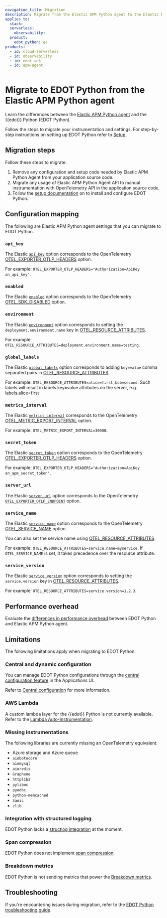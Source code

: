 ```yaml
---
navigation_title: Migration
description: Migrate from the Elastic APM Python agent to the Elastic Distribution of OpenTelemetry Python (EDOT Python).
applies_to:
  stack:
  serverless:
    observability:
  product:
    edot_python: ga
products:
  - id: cloud-serverless
  - id: observability
  - id: edot-sdk
  - id: apm-agent
---
```


# Migrate to EDOT Python from the Elastic APM Python agent

Learn the differences between the [Elastic APM Python agent](apm-agent-python://reference/index.md) and the {{edot}} Python (EDOT Python).

Follow the steps to migrate your instrumentation and settings. For step-by-step instructions on setting up EDOT Python refer to [Setup](/reference/edot-sdks/python/setup/index.md).

## Migration steps

Follow these steps to migrate:

1. Remove any configuration and setup code needed by Elastic APM Python Agent from your application source code.
2. Migrate any usage of Elastic APM Python Agent API to manual instrumentation with OpenTelemetry API in the application source code.
3. Follow the [setup documentation](setup/index.md) on to install and configure EDOT Python.

## Configuration mapping

The following are Elastic APM Python agent settings that you can migrate to EDOT Python.

### `api_key`

The Elastic [`api_key`](apm-agent-python://reference/configuration.md#config-api-key) option corresponds to the OpenTelemetry [OTEL_EXPORTER_OTLP_HEADERS](https://opentelemetry.io/docs/concepts/sdk-configuration/otlp-exporter-configuration/#otel_exporter_otlp_headers) option.

For example: `OTEL_EXPORTER_OTLP_HEADERS="Authorization=ApiKey an_api_key"`.

### `enabled`

The Elastic [`enabled`](apm-agent-python://reference/configuration.md#config-enabled) option corresponds to the OpenTelemetry [OTEL_SDK_DISABLED](https://opentelemetry.io/docs/specs/otel/configuration/sdk-environment-variables/#general-sdk-configuration) option.

### `environment`

The Elastic [`environment`](apm-agent-python://reference/configuration.md#config-environment) option corresponds to setting the `deployment.environment.name` key in [OTEL_RESOURCE_ATTRIBUTES](https://opentelemetry.io/docs/concepts/sdk-configuration/general-sdk-configuration/#otel_resource_attributes).

For example: `OTEL_RESOURCE_ATTRIBUTES=deployment.environment.name=testing`.

### `global_labels`

The Elastic [`global_labels`](apm-agent-python://reference/configuration.md#config-global_labels) option corresponds to adding `key=value` comma separated pairs in [OTEL_RESOURCE_ATTRIBUTES](https://opentelemetry.io/docs/concepts/sdk-configuration/general-sdk-configuration/#otel_resource_attributes).

For example: `OTEL_RESOURCE_ATTRIBUTES=alice=first,bob=second`. Such labels will result in labels.key=value attributes on the server, e.g. labels.alice=first

### `metrics_interval`

The Elastic [`metrics_interval`](apm-agent-python://reference/configuration.md#config-metrics_interval) corresponds to the OpenTelemetry [OTEL_METRIC_EXPORT_INTERVAL](https://opentelemetry.io/docs/specs/otel/configuration/sdk-environment-variables/#periodic-exporting-metricreader) option.

For example: `OTEL_METRIC_EXPORT_INTERVAL=30000`.

### `secret_token`

The Elastic [`secret_token`](apm-agent-python://reference/configuration.md#config-secret-token) option corresponds to the OpenTelemetry [OTEL_EXPORTER_OTLP_HEADERS](https://opentelemetry.io/docs/concepts/sdk-configuration/otlp-exporter-configuration/#otel_exporter_otlp_headers) option.

For example: `OTEL_EXPORTER_OTLP_HEADERS="Authorization=ApiKey an_apm_secret_token"`.

### `server_url`

The Elastic [`server_url`](apm-agent-python://reference/configuration.md#config-server-url) option corresponds to the OpenTelemetry [`OTEL_EXPORTER_OTLP_ENDPOINT`](https://opentelemetry.io/docs/concepts/sdk-configuration/otlp-exporter-configuration/#otel_exporter_otlp_endpoint) option.

### `service_name`

The Elastic [`service_name`](apm-agent-python://reference/configuration.md#config-service-name) option corresponds to the OpenTelemetry [OTEL_SERVICE_NAME](https://opentelemetry.io/docs/concepts/sdk-configuration/general-sdk-configuration/#otel_service_name) option.

You can also set the service name using [OTEL_RESOURCE_ATTRIBUTES](https://opentelemetry.io/docs/concepts/sdk-configuration/general-sdk-configuration/#otel_resource_attributes).

For example: `OTEL_RESOURCE_ATTRIBUTES=service.name=myservice`. If `OTEL_SERVICE_NAME` is set, it takes precedence over the resource attribute.

### `service_version`

The Elastic [`service_version`](apm-agent-python://reference/configuration.md#config-service-version) option corresponds to setting the `service.version` key in [OTEL_RESOURCE_ATTRIBUTES](https://opentelemetry.io/docs/concepts/sdk-configuration/general-sdk-configuration/#otel_resource_attributes).

For example: `OTEL_RESOURCE_ATTRIBUTES=service.version=1.2.3`.

## Performance overhead

Evaluate the [differences in performance overhead](/reference/edot-sdks/python/overhead.md) between EDOT Python and Elastic APM Python agent.

## Limitations

The following limitations apply when migrating to EDOT Python.

### Central and dynamic configuration

You can manage EDOT Python configurations through the [central configuration feature](docs-content://solutions/observability/apm/apm-agent-central-configuration.md) in the Applications UI.

Refer to [Central configuration](/reference/central-configuration.md) for more information.

### AWS Lambda

A custom lambda layer for the {{edot}} Python is not currently available. Refer to the [Lambda Auto-Instrumentation](https://opentelemetry.io/docs/faas/lambda-auto-instrument/).

### Missing instrumentations

The following libraries are currently missing an OpenTelemetry equivalent:

- Azure storage and Azure queue
- `aiobotocore`
- `aiomysql`
- `aioredis`
- `Graphene`
- `httplib2`
- `pylibmc`
- `pyodbc`
- `python-memcached`
- `Sanic`
- `zlib`

### Integration with structured logging

EDOT Python lacks a [structlog integration](apm-agent-python://reference/logs.md#structlog) at the moment.

### Span compression

EDOT Python does not implement [span compression](docs-content://solutions/observability/apm/spans.md#apm-spans-span-compression).

### Breakdown metrics

EDOT Python is not sending metrics that power the [Breakdown metrics](docs-content://solutions/observability/apm/metrics.md#_breakdown_metrics).

## Troubleshooting

If you're encountering issues during migration, refer to the [EDOT Python troubleshooting guide](docs-content://troubleshoot/ingest/opentelemetry/edot-sdks/python/index.md).
